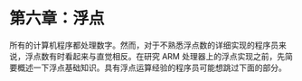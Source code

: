 # 第六章：浮点

所有的计算机程序都处理数字。然而，对于不熟悉浮点数的详细实现的程序员来说，浮点数有时看起来与直觉相反。在研究 ARM 处理器上的浮点实现之前，先简要概述一下浮点基础知识。具有浮点运算经验的程序员可能想跳过下面的部分。

